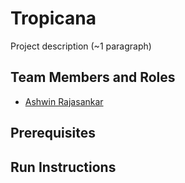 # Tropicana

Project description (~1 paragraph)

## Team Members and Roles

* [Ashwin Rajasankar](https://github.com/ashwinr98/CIS641-HW2-Rajasankar)

## Prerequisites

## Run Instructions
